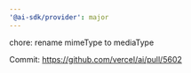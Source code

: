 ```yaml
---
'@ai-sdk/provider': major
---
```


chore: rename mimeType to mediaType

Commit: https://github.com/vercel/ai/pull/5602
